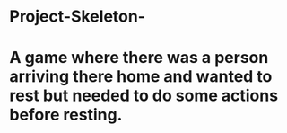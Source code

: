 # Project-Skeleton-
# A game where there was a person arriving there home and wanted to rest but needed to do some actions before resting.
